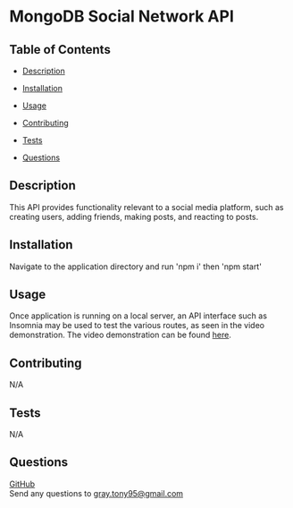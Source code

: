 # MongoDB Social Network API

  

  ## Table of Contents

  - [Description](#description)
  - [Installation](#installation)
  - [Usage](#usage)
  
  - [Contributing](#contributing)
  - [Tests](#tests)
  - [Questions](#questions)
  ## Description

  This API provides functionality relevant to a social media platform, such as creating users, adding friends, making posts, and reacting to posts.
  ## Installation

  Navigate to the application directory and run 'npm i' then 'npm start'
  ## Usage

  Once application is running on a local server, an API interface such as Insomnia may be used to test the various routes, as seen in the video demonstration. The video demonstration can be found [here](https://app.castify.com/view/dccc7a62-c9c9-4547-ad94-b50067b2d2f3).
  ## Contributing

  N/A
  ## Tests

  N/A
  ## Questions

  [GitHub](https://github.com/TGray95) <br>
  Send any questions to gray.tony95@gmail.com
